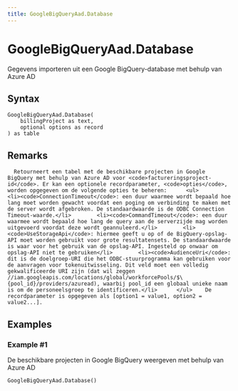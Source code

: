 ```yaml
---
title: GoogleBigQueryAad.Database
---
```


# GoogleBigQueryAad.Database


Gegevens importeren uit een Google BigQuery-database met behulp van Azure AD


## Syntax

```powerquery
GoogleBigQueryAad.Database(
    billingProject as text,
    optional options as record
) as table
```


## Remarks

      Retourneert een tabel met de beschikbare projecten in Google BigQuery met behulp van Azure AD voor <code>factureringsproject-id</code>. Er kan een optionele recordparameter, <code>opties</code>, worden opgegeven om de volgende opties te beheren:      <ul>        <li><code>ConnectionTimeout</code>: een duur waarmee wordt bepaald hoe lang moet worden gewacht voordat een poging om verbinding te maken met de server wordt afgebroken. De standaardwaarde is de ODBC Connection Timeout-waarde.</li>        <li><code>CommandTimeout</code>: een duur waarmee wordt bepaald hoe lang de query aan de serverzijde mag worden uitgevoerd voordat deze wordt geannuleerd.</li>        <li><code>UseStorageApi</code>: hiermee geeft u op of de BigQuery-opslag-API moet worden gebruikt voor grote resultatensets. De standaardwaarde is waar voor het gebruik van de opslag-API. Ingesteld op onwaar om opslag-API niet te gebruiken</li>        <li><code>AudienceUri</code>: dit is de doelgroep-URI die het ODBC-stuurprogramma kan gebruiken voor de aanvragen voor tokenuitwisseling. Dit veld moet een volledig gekwalificeerde URI zijn (dat wil zeggen //iam.googleapis.com/locations/global/workforcePools/$\{pool_id}/providers/azuread), waarbij pool_id een globaal unieke naam is om de personeelsgroep te identificeren.</li>      </ul>    De recordparameter is opgegeven als [option1 = value1, option2 = value2...].    


## Examples

### Example #1 
De beschikbare projecten in Google BigQuery weergeven met behulp van Azure AD
```powerquery
GoogleBigQueryAad.Database()
```



